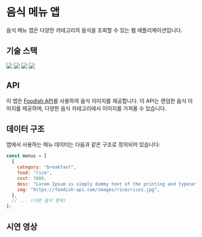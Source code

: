 # 음식 메뉴 앱

음식 메뉴 앱은 다양한 카테고리의 음식을 조회할 수 있는 웹 애플리케이션입니다.

## 기술 스택

<img src="https://img.shields.io/badge/javascript-F7DF1E?style=for-the-badge&logo=javascript&logoColor=black"> 
<img src="https://img.shields.io/badge/html5-E34F26?style=for-the-badge&logo=html5&logoColor=white"> <img src="https://img.shields.io/badge/css-1572B6?style=for-the-badge&logo=css3&logoColor=white"> <img src="https://img.shields.io/badge/taiwilwindCSS-06B6D4?style=for-the-badge&logo=tailwindcss&logoColor=white">

## API

이 앱은 [Foodish API](https://foodish-api.com/)를 사용하여 음식 이미지를 제공합니다. 이 API는 랜덤한 음식 이미지를 제공하며, 다양한 음식 카테고리에서 이미지를 가져올 수 있습니다.

## 데이터 구조

앱에서 사용하는 메뉴 데이터는 다음과 같은 구조로 정의되어 있습니다:

```javascript
const menus = [
  {
    category: "breakfast",
    food: "rice",
    cost: 3000,
    desc: "Lorem Ipsum is simply dummy text of the printing and typesetting industry. Lorem Ipsum has been the industry's standard dummy text ever since the 1500s...",
    img: "https://foodish-api.com/images/rice/rice1.jpg",
  },
  // ... (다른 음식 항목)
];
```

## 시연 영상
